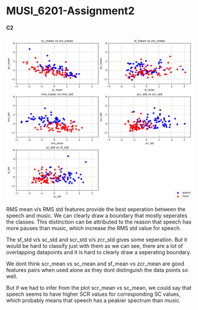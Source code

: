 # MUSI_6201-Assignment2

#### C2
![Plots](plots.png)


RMS mean v/s RMS std features provide the best seperation between the speech and music. We can clearly draw a boundary that mostly seperates the classes. This distinction can be attributed to the reason that speech has more pauses than music, which increase the RMS std value for speech.

The sf_std v/s sc_std and scr_std v/s zcr_std gives some seperation. But it would be hard to classify just with them as we can see, there are a lot of overlapping datapoints and it is hard to clearly draw a seperating boundary.

We dont think scr_mean vs sc_mean and sf_mean vs zcr_mean are good features pairs when used alone as they dont distinguish the data points so well.

But if we had to infer from the plot scr_mean vs sc_mean, we could say that speech seems to have higher SCR values for corresponding SC values, which probably means that speech has a peakier spectrum than music.
